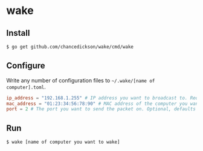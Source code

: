 # wake

## Install

```bash
$ go get github.com/chancedickson/wake/cmd/wake
```

## Configure

Write any number of configuration files to `~/.wake/[name of computer].toml`.

```toml
ip_address = "192.168.1.255" # IP address you want to broadcast to. Required!
mac_address = "01:23:34:56:78:90" # MAC address of the computer you want to wake. Required!
port = 2 # The port you want to send the packet on. Optional, defaults to 9.
```

## Run

```bash
$ wake [name of computer you want to wake]
```
